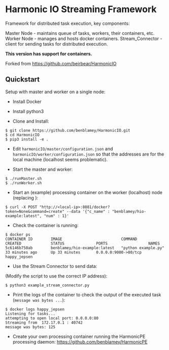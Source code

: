 # Harmonic IO Streaming Framework

Framework for distributed task execution, key components:

Master Node - maintains queue of tasks, workers, their containers, etc.
Worker Node - manages and hosts docker containers.
Stream_Connector - client for sending tasks for distributed execution.

**This version has support for containers.**

Forked from https://github.com/beirbear/HarmonicIO


## Quickstart

Setup with master and worker on a single node:

* Install Docker
* Install python3

* Clone and Install:
```
$ git clone https://github.com/benblamey/HarmonicIO.git
$ cd HarmonicIO
$ pip3 install -e .
```

* Edit `harmonicIO/master/configuration.json` and `harmonicIO/worker/configuration.json` so that the addresses are for the local machine (localhost seems problematic).

* Start the master and worker:
```
$ ./runMaster.sh
$ ./runWorker.sh
```

* Start an (example) processing container on the worker (localhost) node (replacing <local-ip>):
```
$ curl -X POST "http://<local-ip>:8081/docker?token=None&command=create" --data '{"c_name" : "benblamey/hio-example:latest", "num" : 1}'
```

* Check the container is running:
```
$ docker ps
CONTAINER ID        IMAGE                          COMMAND               CREATED             STATUS              PORTS                  NAMES
5c6146b750ab        benblamey/hio-example:latest   "python example.py"   33 minutes ago      Up 33 minutes       0.0.0.0:9000->80/tcp   happy_jepsen
```

* Use the Stream Connector to send data:

(Modify the script to use the correct IP address):
```
$ python3 example_stream_connector.py
```


* Print the logs of the container to check the output of the executed task (`message was bytes ...`):
```
$ docker logs happy_jepsen 
Listening for tasks...
attempting to open local port: 0.0.0.0:80
Streaming from  172.17.0.1 : 40742
message was bytes: 125
```

* Create your own processing container running the HarmonicPE processing daemon:
https://github.com/benblamey/HarmonicPE